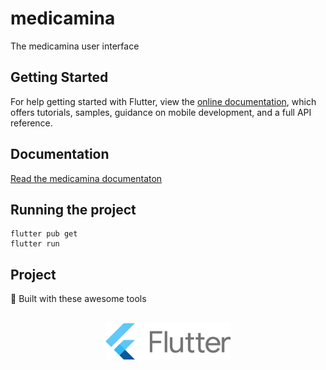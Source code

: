 # medicamina

The medicamina user interface

## Getting Started

For help getting started with Flutter, view the [online documentation](https://flutter.dev/docs), which offers tutorials, samples, guidance on mobile development, and a full API reference.

## Documentation

[Read the medicamina documentaton](https://medicamina.github.io)

## Running the project

```
flutter pub get
flutter run
``` 

## Project 

🔨 Built with these awesome tools

<br />

<div align="center">
  <a href="https://flutter.dev"><img src="https://raw.githubusercontent.com/medicamina/.github/main/assets/flutter.png" width="200" /></a>
  <!-- &nbsp;&nbsp;&nbsp;&nbsp;&nbsp;&nbsp;&nbsp;&nbsp; -->
  <!-- <a href="https://supabase.com"><img src="https://raw.githubusercontent.com/medicamina/.github/main/assets/supabase.png" width="270" /></a> -->
</div>
